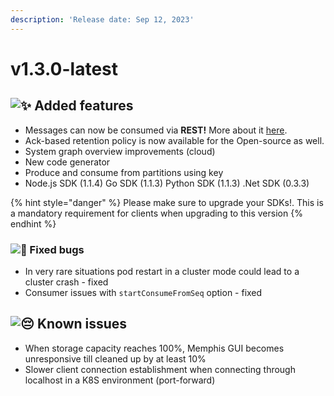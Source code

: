 ```yaml
---
description: 'Release date: Sep 12, 2023'
---
```


# v1.3.0-latest

## ![:sparkles:](https://a.slack-edge.com/production-standard-emoji-assets/14.0/apple-medium/2728.png) Added features

* Messages can now be consumed via **REST!** More about it [here](https://github.com/memphisdev/memphis-rest-gateway#4-consume-a-batch-of-messages-).
* Ack-based retention policy is now available for the Open-source as well.
* System graph overview improvements (cloud)
* New code generator
* Produce and consume from partitions using key
* Node.js SDK (1.1.4) Go SDK (1.1.3) Python SDK (1.1.3) .Net SDK (0.3.3)

{% hint style="danger" %}
Please make sure to upgrade your SDKs!. This is a mandatory requirement for clients when upgrading to this version
{% endhint %}

### ![:bug:](https://a.slack-edge.com/production-standard-emoji-assets/14.0/apple-medium/1f41b.png) Fixed bugs

* In very rare situations pod restart in a cluster mode could lead to a cluster crash - fixed&#x20;
* Consumer issues with `startConsumeFromSeq` option - fixed

## ![:pensive:](https://a.slack-edge.com/production-standard-emoji-assets/14.0/apple-medium/1f614.png) Known issues

* When storage capacity reaches 100%, Memphis GUI becomes unresponsive till cleaned up by at least 10%
* Slower client connection establishment when connecting through localhost in a K8S environment (port-forward)
